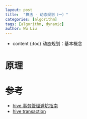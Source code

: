 ```yaml
---
layout: post
title:  "算法 - 动态规划（一）"
categories: [algorithm]
tags: [algorithm, dynamic]
author: Wu Liu
---
```


* content
{:toc}
动态规划：基本概念





# 原理



# 参考
 - [hive 事务管理避坑指南](http://www.infoq.com/cn/articles/guide-of-hive-transaction-management)
 - [hive transaction](https://cwiki.apache.org/confluence/display/Hive/Hive+Transactions)
